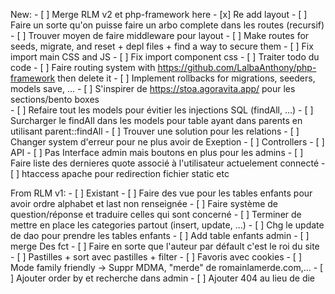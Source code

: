 New:
    - [ ] Merge RLM v2 et php-framework here
    - [x] Re add layout
    - [ ] Faire un sorte qu'on puisse faire un arbo complete dans les routes (recursif)
    - [ ] Trouver moyen de faire middleware pour layout
    - [ ] Make routes for seeds, migrate, and reset + depl files + find a way to secure them
    - [ ] Fix import main CSS and JS
    - [ ] Fix import component css
    - [ ] Traiter todo du code
    - [ ] Faire routing system with https://github.com/LalbaAnthony/php-framework then delete it
    - [ ] Implement rollbacks for migrations, seeders, models save, ...
    - [ ] S'inspirer de https://stoa.agoravita.app/ pour les sections/bento boxes  
    - [ ] Refaire tout les models pour évitier les injections SQL (findAll, ...)
    - [ ] Surcharger le findAll dans les models pour table ayant dans parents en utilisant parent::findAll
	- [ ] Trouver une solution pour les relations
    - [ ] Changer system d'erreur pour ne plus avoir de Exeption
    - [ ] Controllers
    - [ ] API
    - [ ] Pas Interface admin mais boutons en plus pour les admins
    - [ ] Faire liste des dernieres quote associé à l'utilisateur actuelement connecté
    - [ ] htaccess apache pour redirection fichier static etc

From RLM v1:
    - [ ] Existant
    - [ ] Faire des vue pour les tables enfants pour avoir ordre alphabet et last non renseignée
    - [ ] Faire système de question/réponse et traduire celles qui sont concerné
    - [ ] Terminer de mettre en place les categories partout (insert, update, ...)
    - [ ] Chg le update de dao pour prendre les tables enfants
    - [ ] Add table enfants admin
    - [ ] merge Des fct
    - [ ] Faire en sorte que l'auteur par défault c'est le roi du site
    - [ ] Pastilles + sort avec pastilles + filter
    - [ ] Favoris avec cookies
    - [ ] Mode family friendly -> Suppr MDMA, "merde" de romainlamerde.com,...
    - [ ] Ajouter order by et recherche dans admin
    - [ ] Ajouter 404 au lieu de die